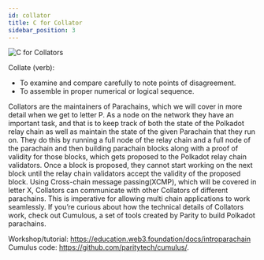 ```yaml
---
id: collator
title: C for Collator
sidebar_position: 3
---
```


![C for Collators](assets/C.png)

Collate (verb):
- To examine and compare carefully to note points of disagreement.
- To assemble in proper numerical or logical sequence.

Collators are the maintainers of Parachains, which we will cover in more detail when we get to letter P. As a node on the network they have an important task, and that is to keep track of both the state of the Polkadot relay chain as well as maintain the state of the given Parachain that they run on. They do this by running a full node of the relay chain and a full node of the parachain and then building parachain blocks along with a proof of validity for those blocks, which gets proposed to the Polkadot relay chain validators. Once a block is proposed, they cannot start working on the next block until the relay chain validators accept the validity of the proposed block.
Using Cross-chain message passing(XCMP), which will be covered in letter X, Collators can communicate with other Collators of different parachains. This is imperative for allowing multi chain applications to work seamlessly.
If you’re curious about how the technical details of Collators work, check out Cumulous, a set of tools created by Parity to build Polkadot parachains. 

Workshop/tutorial: https://education.web3.foundation/docs/introparachain
Cumulus code: https://github.com/paritytech/cumulus/. 
